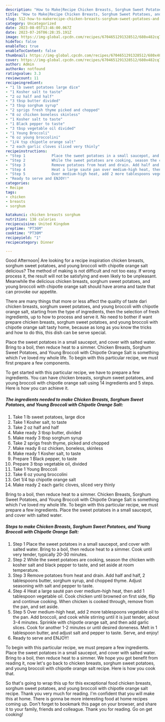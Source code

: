 ```yaml
---
description: "How to Make|Recipe Chicken Breasts, Sorghum Sweet Potatoes, and Young Broccoli with Chipotle Orange Salt {That is Delicious"
title: "How to Make|Recipe Chicken Breasts, Sorghum Sweet Potatoes, and Young Broccoli with Chipotle Orange Salt {That is Delicious"
slug: 512-how-to-makerecipe-chicken-breasts-sorghum-sweet-potatoes-and-young-broccoli-with-chipotle-orange-salt-that-is-delicious
category: Uncategorized
date: 2023-08-05T13:46:00.067Z
date: 2023-07-26T06:28:35.191Z
image: https://img-global.cpcdn.com/recipes/6704651291328512/680x482cq70/chicken-breasts-sorghum-sweet-potatoes-and-young-broccoli-with-chipotle-orange-salt-recipe-main-photo.jpg
hideToc: false
enableToc: true
enableTocContent: false
thumbnail: https://img-global.cpcdn.com/recipes/6704651291328512/680x482cq70/chicken-breasts-sorghum-sweet-potatoes-and-young-broccoli-with-chipotle-orange-salt-recipe-main-photo.jpg
cover: https://img-global.cpcdn.com/recipes/6704651291328512/680x482cq70/chicken-breasts-sorghum-sweet-potatoes-and-young-broccoli-with-chipotle-orange-salt-recipe-main-photo.jpg
author: Admin
authorAv: notfound
ratingvalue: 3.3
reviewcount: 11
recipeingredient:
- "1 lb sweet potatoes large dice"
- "1 Kosher salt to taste"
- "2 oz half and half"
- "3 tbsp butter divided"
- "3 tbsp sorghum syrup"
- "2 sprigs fresh thyme picked and chopped"
- "8 oz chicken boneless skinless"
- "1 Kosher salt to taste"
- "1 Black pepper to taste"
- "3 tbsp vegetable oil divided"
- "1 Young Broccoli"
- "6 oz young broccolini"
- "1/4 tsp chipotle orange salt"
- "2 each garlic cloves sliced very thinly"
recipeinstructions:
- "Step 1            Place the sweet potatoes in a small saucepot, and cover with salted water. Bring to a boil, then reduce heat to a simmer. Cook until very tender, typically 20-30 minutes."
- "Step 2            While the sweet potatoes are cooking, season the chicken with kosher salt and black pepper to taste, and set aside at room temperature."
- "Step 3            Remove potatoes from heat and drain. Add half and half, 2 tablespoons butter, sorghum syrup, and chopped thyme. Adjust seasoning with salt and pepper to taste."
- "Step 4            Heat a large sauté pan over medium-high heat, then add 1 tablespoon vegetable oil. Cook chicken until browned on first side, flip and continue cooking. When chicken is cooked through, remove from the pan, and set aside."
- "Step 5            Over medium-high heat, add 2 more tablespoons vegetable oil to the pan. Add broccoli, and cook while stirring until it is just tender, about 3-4 minutes. Sprinkle with chipotle orange salt, and then add garlic slices. Cook for another 1-2 minutes or until desired doneness. Melt in 1 tablespoon butter, and adjust salt and pepper to taste. Serve, and enjoy!"
- "Ready to serve and ENJOY!"
categories:
- Recipe
tags:
- chicken
- breasts
- sorghum

katakunci: chicken breasts sorghum 
nutrition: 138 calories
recipecuisine: United Kingdom
preptime: "PT36M"
cooktime: "PT30M"
recipeyield: "1"
recipecategory: Dinner

---
```



Good Afternoon| Are looking for a recipe inspiration chicken breasts, sorghum sweet potatoes, and young broccoli with chipotle orange salt delicious? The method of making is not difficult and not too easy. If wrong process it, the result will not be satisfying and even likely to be unpleasant. Meanwhile the delicious chicken breasts, sorghum sweet potatoes, and young broccoli with chipotle orange salt should have aroma and taste that can provoke our appetite.






There are many things that more or less affect the quality of taste dari chicken breasts, sorghum sweet potatoes, and young broccoli with chipotle orange salt, starting from the type of ingredients, then the selection of fresh ingredients, up to how to process and serve it. No need to bother if want prepare chicken breasts, sorghum sweet potatoes, and young broccoli with chipotle orange salt tasty home, because as long as you know the tricks and how to do this, this dish can be serve  special.


Place the sweet potatoes in a small saucepot, and cover with salted water. Bring to a boil, then reduce heat to a simmer. Chicken Breasts, Sorghum Sweet Potatoes, and Young Broccoli with Chipotle Orange Salt is something which I&#39;ve loved my whole life. To begin with this particular recipe, we must first prepare a few components.


To get started with this particular recipe, we have to prepare a few ingredients. You can have chicken breasts, sorghum sweet potatoes, and young broccoli with chipotle orange salt using 14 ingredients and 5 steps. Here is how you can achieve it.

<!--inarticleads1-->

##### The ingredients needed to make Chicken Breasts, Sorghum Sweet Potatoes, and Young Broccoli with Chipotle Orange Salt:

1. Take 1 lb sweet potatoes, large dice
1. Take 1 Kosher salt, to taste
1. Take 2 oz half and half
1. Make ready 3 tbsp butter, divided
1. Make ready 3 tbsp sorghum syrup
1. Take 2 sprigs fresh thyme, picked and chopped
1. Make ready 8 oz chicken, boneless, skinless
1. Make ready 1 Kosher salt, to taste
1. Prepare 1 Black pepper, to taste
1. Prepare 3 tbsp vegetable oil, divided
1. Take 1 Young Broccoli
1. Take 6 oz young broccolini
1. Get 1/4 tsp chipotle orange salt
1. Make ready 2 each garlic cloves, sliced very thinly


Bring to a boil, then reduce heat to a simmer. Chicken Breasts, Sorghum Sweet Potatoes, and Young Broccoli with Chipotle Orange Salt is something which I&#39;ve loved my whole life. To begin with this particular recipe, we must prepare a few ingredients. Place the sweet potatoes in a small saucepot, and cover with salted water. 

<!--inarticleads2-->

##### Steps to make Chicken Breasts, Sorghum Sweet Potatoes, and Young Broccoli with Chipotle Orange Salt:

1. Step 1            Place the sweet potatoes in a small saucepot, and cover with salted water. Bring to a boil, then reduce heat to a simmer. Cook until very tender, typically 20-30 minutes.
1. Step 2            While the sweet potatoes are cooking, season the chicken with kosher salt and black pepper to taste, and set aside at room temperature.
1. Step 3            Remove potatoes from heat and drain. Add half and half, 2 tablespoons butter, sorghum syrup, and chopped thyme. Adjust seasoning with salt and pepper to taste.
1. Step 4            Heat a large sauté pan over medium-high heat, then add 1 tablespoon vegetable oil. Cook chicken until browned on first side, flip and continue cooking. When chicken is cooked through, remove from the pan, and set aside.
1. Step 5            Over medium-high heat, add 2 more tablespoons vegetable oil to the pan. Add broccoli, and cook while stirring until it is just tender, about 3-4 minutes. Sprinkle with chipotle orange salt, and then add garlic slices. Cook for another 1-2 minutes or until desired doneness. Melt in 1 tablespoon butter, and adjust salt and pepper to taste. Serve, and enjoy!
1. Ready to serve and ENJOY!

To begin with this particular recipe, we must prepare a few ingredients. Place the sweet potatoes in a small saucepot, and cover with salted water. Bring to a boil, then reduce heat to a simmer. We hope you got benefit from reading it, now let&#39;s go back to chicken breasts, sorghum sweet potatoes, and young broccoli with chipotle orange salt recipe. Here is how you cook that. 

So that's going to wrap this up for this exceptional food chicken breasts, sorghum sweet potatoes, and young broccoli with chipotle orange salt recipe. Thank you very much for reading. I'm confident that you will make this at home. There is gonna be more interesting food at home recipes coming up. Don't forget to bookmark this page on your browser, and share it to your family, friends and colleague. Thank you for reading. Go on get cooking!
